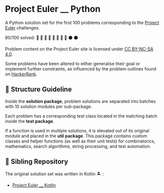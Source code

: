 # Project Euler __ Python

A Python solution set for the first 100 problems corresponding to the [Project Euler](https://projecteuler.net/archives) challenges.

80/100 solved: :snake: :snake: :snake: :snake: :snake: :snake: :snake: :snake: :black_circle: :black_circle:

Problem content on the Project Euler site is licensed under [CC BY-NC-SA 4.0](https://projecteuler.net/copyright).

Some problems have been altered to either generalise their goal or implement further constraints, as influenced by the 
problem outlines found on [HackerRank](https://www.hackerrank.com/contests/projecteuler/challenges).

## :open_file_folder: Structure Guideline

Inside the **solution package**, problem solutions are separated into batches with 10 solution modules per sub-package.

Each problem has a corresponding test class located in the matching batch inside the **test package**.

If a function is used in multiple solutions, it is elevated out of its original module and placed in the 
**util package**. This package contains custom classes and helper functions (as well as their unit tests) for 
combinatorics, mathematics, search algorithms, string processing, and test automation.

## :handshake: Sibling Repository

The original solution set was written in Kotlin :desert_island: :
- [Project Euler __ Kotlin](https://github.com/bog-walk/project-euler-kotlin)
